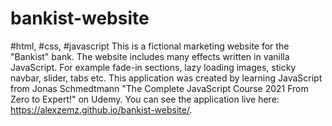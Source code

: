 # bankist-website
#html, #css, #javascript
This is a fictional marketing website for the "Bankist" bank. The website includes many effects written in vanilla JavaScript. For example fade-in sections, lazy loading images, sticky navbar, slider, tabs etc. This application was created by learning JavaScript from Jonas Schmedtmann "The Complete JavaScript Course 2021 From Zero to Expert!" on Udemy. You can see the application live here: https://alexzemz.github.io/bankist-website/.

